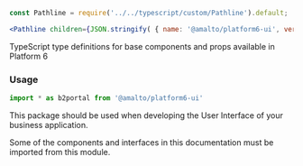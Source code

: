 ```jsx noeditor
const Pathline = require('../../typescript/custom/Pathline').default;

<Pathline children={JSON.stringify( { name: '@amalto/platform6-ui', version: '1.17.0-alpha.28' } )} />
```

TypeScript type definitions for base components and props available in <span className='quote'>Platform 6</span>

### Usage

```typescript
import * as b2portal from '@amalto/platform6-ui'
```

This package should be used when developing the User Interface of your business application.

Some of the components and interfaces in this documentation must be imported from this module.
